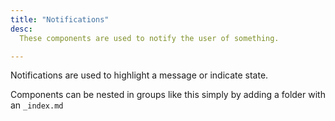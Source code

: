 ```yaml
---
title: "Notifications"
desc:
  These components are used to notify the user of something.

---
```


Notifications are used to highlight a message or indicate state.

Components can be nested in groups like this simply by adding a folder with an
`_index.md`
